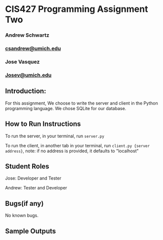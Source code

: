 # CIS427 Programming Assignment Two

### Andrew Schwartz
### csandrew@umich.edu

### Jose Vasquez
### Josev@umich.edu

## Introduction: 
For this assignment, We choose to write the server and client in the Python programming language. We chose SQLite for our database. 

## How to Run Instructions
To run the server, in your terminal, run `server.py`

To run the client, in another tab in your terminal, run `client.py {server address}`, note: if no address is provided, it defaults to  "localhost"

## Student Roles

Jose: Developer and Tester

Andrew: Tester and Developer

## Bugs(if any)

No known bugs.

## Sample Outputs

